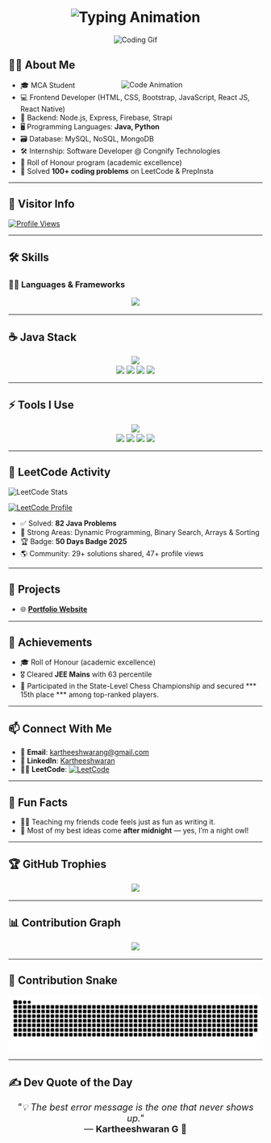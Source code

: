 <h1 align="center">
  <img src="https://readme-typing-svg.herokuapp.com?font=Fira+Code&weight=600&size=28&pause=1000&color=9B59B6&center=true&vCenter=true&width=700&lines=👋+Hey!+I'm+Kartheeshwaran+G;💻+Full+Stack+Developer;🚀+Tech+Explorer+%26+Innovator;🎯+Problem+Solver+on+LeetCode" alt="Typing Animation" />
</h1>

<p align="center">
  <img src="https://media.giphy.com/media/qgQUggAC3Pfv687qPC/giphy.gif" width="400" alt="Coding Gif"/>
</p>


## 🙋‍♂️ About Me  

<img align="right" src="https://media.giphy.com/media/VTtANKl0beDFQRLDTh/giphy.gif" width="280" alt="Code Animation"/>

- 🎓 MCA Student  
- 💻 Frontend Developer (HTML, CSS, Bootstrap, JavaScript, React JS, React Native)  
- 🔁 Backend: Node.js, Express, Firebase, Strapi  
- 🖥️ Programming Languages: **Java, Python**  
- 🗃️ Database: MySQL, NoSQL, MongoDB  
- 🛠 Internship: Software Developer @ Congnify Technologies  
- 🏅 Roll of Honour program (academic excellence)  
- 🧠 Solved **100+ coding problems** on LeetCode & PrepInsta  

---

## 👀 Visitor Info  

[![Profile Views](https://u8views.com/api/v1/github/profiles/141849208/views/day-week-month-total-count.svg)](https://u8views.com/github/Kartheeshmca)

---

## 🛠 Skills  

### 👨‍💻 Languages & Frameworks  
<p align="center">
  <img src="https://skillicons.dev/icons?i=html,css,js,react,nextjs,nodejs,express,mysql,firebase,r,python" />
</p>

---

## ☕ Java Stack  
<p align="center">
  <img src="https://skillicons.dev/icons?i=java" />
  <br/>
  <img src="https://img.shields.io/badge/Framework-SpringBoot-6DB33F?style=for-the-badge&logo=springboot&logoColor=white" />
  <img src="https://img.shields.io/badge/Library-Hibernate-59666C?style=for-the-badge&logo=hibernate&logoColor=white" />
  <img src="https://img.shields.io/badge/Build-Maven-C71A36?style=for-the-badge&logo=apachemaven&logoColor=white" />
  <img src="https://img.shields.io/badge/Database-MySQL-4479A1?style=for-the-badge&logo=mysql&logoColor=white" />
</p>

---

## ⚡ Tools I Use  
<p align="center">
  <img src="https://skillicons.dev/icons?i=vscode,git,github,postman,aws" /><br/>
  <img src="https://img.shields.io/badge/RStudio-75AADB?style=for-the-badge&logo=rstudio&logoColor=white" />
  <img src="https://img.shields.io/badge/CorelDRAW-00A500?style=for-the-badge&logo=coreldraw&logoColor=white" />
  <img src="https://img.shields.io/badge/Blender-F5792A?style=for-the-badge&logo=blender&logoColor=white" />
  <img src="https://img.shields.io/badge/MS%20Office-D83B01?style=for-the-badge&logo=microsoftoffice&logoColor=white" />
</p>

---

## 🧩 LeetCode Activity  

![LeetCode Stats](https://leetcard.jacoblin.cool/kartheesh_18?theme=dark&font=Source%20Code%20Pro&ext=heatmap)

[![LeetCode Profile](https://img.shields.io/badge/LeetCode-Profile-FFA116?logo=leetcode&logoColor=black&style=for-the-badge)](https://leetcode.com/u/kartheesh_18/)

- ✅ Solved: **82 Java Problems**  
- 🔑 Strong Areas: Dynamic Programming, Binary Search, Arrays & Sorting  
- 🏆 Badge: **50 Days Badge 2025**  
- 🌎 Community: 29+ solutions shared, 47+ profile views  

---

## 🚀 Projects  
- 🌐 **[Portfolio Website](https://kartheeshmca.github.io/My_Portfolio/)**  

---

## 🏅 Achievements  
- 🎓 Roll of Honour (academic excellence)  
- 🎖 Cleared **JEE Mains** with 63 percentile  
- 🧩 Participated in the State-Level Chess Championship and secured *** 15th place *** among top-ranked players. 

---

## 📫 Connect With Me  

- 📧 **Email**: kartheeshwarang@gmail.com  
- 🔗 **LinkedIn**: [Kartheeshwaran](https://www.linkedin.com/in/kartheeshwaran-g-18v)  
- 🧑‍💻 **LeetCode**: [![LeetCode](https://img.shields.io/badge/kartheesh_18-FFA116?style=for-the-badge&logo=leetcode&logoColor=black)](https://leetcode.com/u/kartheesh_18/)  

---

## 🎉 Fun Facts  
- 🧑‍🏫 Teaching my friends code feels just as fun as writing it.  
- 🌙 Most of my best ideas come **after midnight** — yes, I’m a night owl!  

---

## 🏆 GitHub Trophies  
<p align="center">
  <img src="https://github-profile-trophy.vercel.app/?username=Kartheeshmca&theme=radical&no-frame=true&margin-w=15" />
</p>

---

## 📊 Contribution Graph  
<p align="center">
  <img src="https://github-readme-activity-graph.vercel.app/graph?username=Kartheeshmca&theme=github-dark&bg_color=0d1117&color=58a6ff&line=00f5a0&point=f5a623&area=true&hide_border=true" />
</p>

---

## 🐍 Contribution Snake  
<p align="center">
  <img src="https://github.com/Platane/snk/raw/output/github-contribution-grid-snake.svg" alt="snake gif" />
</p>

---

## ✍️ Dev Quote of the Day  
<p align="center" style="font-size:18px;">
  <em>"💡 The best error message is the one that never shows up."</em><br/>
  — <strong>Kartheeshwaran G</strong> 🚀
</p>
